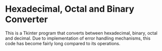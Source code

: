 # Hexadecimal, Octal and Binary Converter
This is a Tkinter program that converts between 
hexadecimal, binary, octal and decimal.
Due to implementation of error handling mechanisms, 
this code has become fairly long compared to its operations. 
